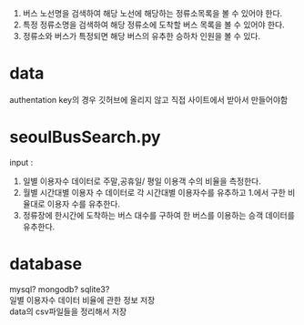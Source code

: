 1. 버스 노선명을 검색하여 해당 노선에 해당하는 정류소목록을 볼 수 있어야 한다.
2. 특정 정류소명을 검색하여 해당 정류소에 도착할 버스 목록을 볼 수 있어야 한다.
3. 정류소와 버스가 특정되면 해당 버스의 유추한 승하차 인원을 볼 수 있다.

# data
  authentation key의 경우 깃허브에 올리지 않고 직접 사이트에서 받아서 만들어야함
  
# seoulBusSearch.py
  input : 
  1. 일별 이용자수 데이터로 주말,공휴일/ 평일 이용객 수의 비율을 측정한다.
  2. 월별 시간대별 이용자 수 데이터로 각 시간대별 이용자수를 유추하고 1.에서 구한 비율대로 이용자 수를 유추한다.
  3. 정류장에 한시간에 도착하는 버스 대수를 구하여 한 버스를 이용하는 승객 데이터를 유추한다.

# database
  mysql? mongodb? sqlite3?  
  일별 이용자수 데이터 비율에 관한 정보 저장  
  data의 csv파일들을 정리해서 저장  

